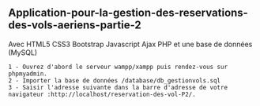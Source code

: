 ## Application-pour-la-gestion-des-reservations-des-vols-aeriens-partie-2

Avec HTML5 CSS3 Bootstrap Javascript Ajax PHP et une base de données (MySQL)

```
1 - Ouvrez d'abord le serveur wampp/xampp puis rendez-vous sur phpmyadmin.
2 - Importer la base de données /database/db_gestionvols.sql
3 - Saisir l'adresse suivante dans la barre d'adresse de votre navigateur :http://localhost/reservation-des-vol-P2/.

```
